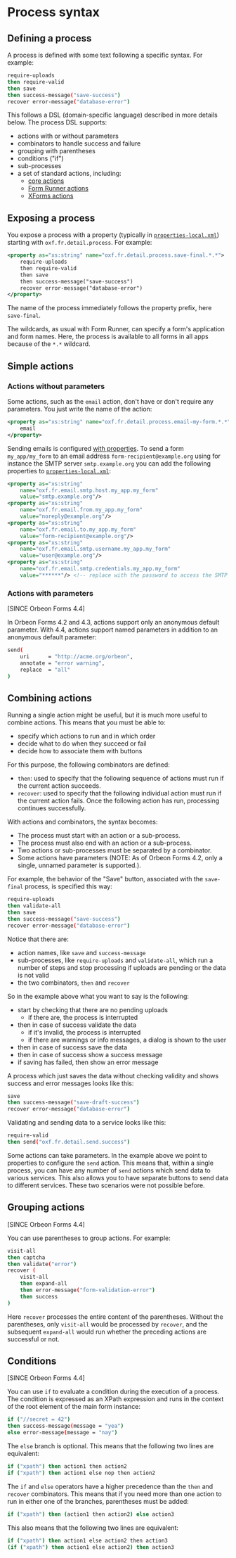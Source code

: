 # Process syntax



## Defining a process

A process is defined with some text following a specific syntax. For example:

```sh
require-uploads
then require-valid
then save
then success-message("save-success")
recover error-message("database-error")
```

This follows a DSL (domain-specific language) described in more details below. The process DSL supports:

- actions with or without parameters
- combinators to handle success and failure
- grouping with parentheses
- conditions ("if")
- sub-processes
- a set of standard actions, including:
    - [core actions](actions-core.md)
    - [Form Runner actions](actions-form-runner.md)
    - [XForms actions](actions-xforms.md)

## Exposing a process

You expose a process with a property (typically in [`properties-local.xml`](../../../configuration/properties/README.md)) starting with `oxf.fr.detail.process`. For example:

```xml
<property as="xs:string" name="oxf.fr.detail.process.save-final.*.*">
    require-uploads
    then require-valid
    then save
    then success-message("save-success")
    recover error-message("database-error")
</property>
```

The name of the process immediately follows the property prefix, here `save-final`.

The wildcards, as usual with Form Runner, can specify a form's application and form names. Here, the process is available to all forms in all apps because of the `*.*` wildcard.

## Simple actions

### Actions without parameters

Some actions, such as the `email` action, don't have or don't require any parameters. You just write the name of the action:

```xml
<property as="xs:string" name="oxf.fr.detail.process.email-my-form.*.*">. 
    email
</property>
```
Sending emails is configured [with properties](../../../configuration/properties/form-runner.md#email-settings). To send a form `my_app/my_form` to an email address `form-recipient@example.org` using for instance the SMTP server `smtp.example.org` you can add the following properties to [`properties-local.xml`](../../../configuration/properties/README.md):
```xml
<property as="xs:string"  
    name="oxf.fr.email.smtp.host.my_app.my_form"          
    value="smtp.example.org"/>
<property as="xs:string"  
    name="oxf.fr.email.from.my_app.my_form"               
    value="noreply@example.org"/>
<property as="xs:string"  
    name="oxf.fr.email.to.my_app.my_form"                 
    value="form-recipient@example.org"/>
<property as="xs:string"  
    name="oxf.fr.email.smtp.username.my_app.my_form"      
    value="user@example.org"/>
<property as="xs:string"  
    name="oxf.fr.email.smtp.credentials.my_app.my_form"   
    value="******"/> <!-- replace with the password to access the SMTP server-->
```

### Actions with parameters

[SINCE Orbeon Forms 4.4]

In Orbeon Forms 4.2 and 4.3, actions support only an anonymous default parameter. With 4.4, actions support named parameters in addition to an anonymous default parameter:

```sh
send(
    uri      = "http://acme.org/orbeon",
    annotate = "error warning",
    replace  = "all"
)
```

## Combining actions

Running a single action might be useful, but it is much more useful to combine actions. This means that you must be able to:

- specify which actions to run and in which order
- decide what to do when they succeed or fail
- decide how to associate them with buttons

For this purpose, the following combinators are defined:

- `then`: used to specify that the following sequence of actions must run if the current action succeeds.
- `recover`: used to specify that the following individual action must run if the current action fails. Once the following action has run, processing continues successfully.

With actions and combinators, the syntax becomes:

- The process must start with an action or a sub-process.
- The process must also end with an action or a sub-process.
- Two actions or sub-processes must be separated by a combinator.
- Some actions have parameters (NOTE: As of Orbeon Forms 4.2, only a single, unnamed parameter is supported.).

For example, the behavior of the "Save" button, associated with the `save-final` process, is specified this way:

```sh
require-uploads
then validate-all
then save
then success-message("save-success")
recover error-message("database-error")
```
Notice that there are:

- action names, like `save` and `success-message`
- sub-processes, like `require-uploads` and `validate-all`, which run a number of steps and stop processing if uploads are pending or the data is not valid
- the two combinators, `then` and `recover`

So in the example above what you want to say is the following:

- start by checking that there are no pending uploads
    - if there are, the process is interrupted
- then in case of success validate the data
    - if it's invalid, the process is interrupted
    - if there are warnings or info messages, a dialog is shown to the user
- then in case of success save the data
- then in case of success show a success message
- if saving has failed, then show an error message

A process which just saves the data without checking validity and shows success and error messages looks like this:

```sh
save
then success-message("save-draft-success")
recover error-message("database-error")
```

Validating and sending data to a service looks like this:

```sh
require-valid
then send("oxf.fr.detail.send.success")
```

Some actions can take parameters. In the example above we point to properties to configure the `send` action. This means that, within a single process, you can have any number of `send` actions which send data to various services. This also allows you to have separate buttons to send data to different services. These two scenarios were not possible before.

## Grouping actions

[SINCE Orbeon Forms 4.4]

You can use parentheses to group actions. For example:

```sh
visit-all
then captcha
then validate("error")
recover (
    visit-all
    then expand-all
    then error-message("form-validation-error")
    then success
)
```

Here `recover` processes the entire content of the parentheses. Without the parentheses, only `visit-all` would be processed by `recover`, and the subsequent `expand-all` would run whether the preceding actions are successful or not.

## Conditions

[SINCE Orbeon Forms 4.4]

You can use `if` to evaluate a condition during the execution of a process. The condition is expressed as an XPath expression and runs in the context of the root element of the main form instance:

```sh
if ("//secret = 42")
then success-message(message = "yea")
else error-message(message = "nay")
```

The `else` branch is optional. This means that the following two lines are equivalent:

```sh
if ("xpath") then action1 then action2
if ("xpath") then action1 else nop then action2
```

The `if` and `else` operators have a higher precedence than the `then` and `recover` combinators. This means that if you need more than one action to run in either one of the branches, parentheses must be added:

```sh
if ("xpath") then (action1 then action2) else action3
```

This also means that the following two lines are equivalent:

```sh
if ("xpath") then action1 else action2 then action3
(if ("xpath") then action1 else action2) then action3
```
